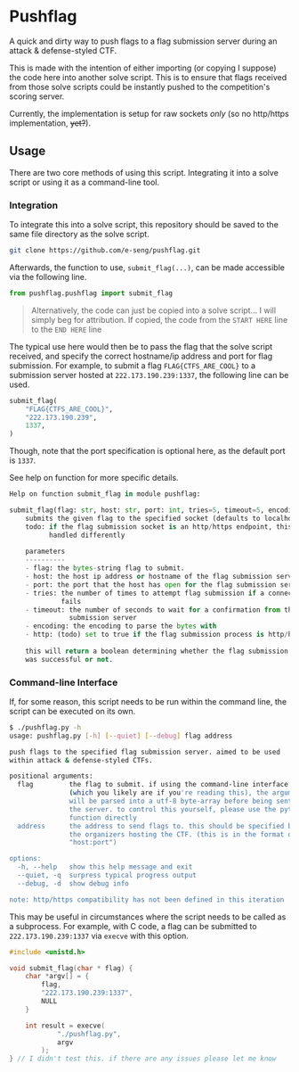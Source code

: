 # Pushflag

A quick and dirty way to push flags to a flag submission server during an attack
& defense-styled CTF.

This is made with the intention of either importing (or copying I suppose) the
code here into another solve script. This is to ensure that flags received from
those solve scripts could be instantly pushed to the competition's scoring
server.

Currently, the implementation is setup for raw sockets *only* (so no http/https
        implementation, ~~yet?~~).

## Usage

There are two core methods of using this script. Integrating it into a solve
script or using it as a command-line tool.

### Integration

To integrate this into a solve script, this repository should be saved to the
same file directory as the solve script.

```sh
git clone https://github.com/e-seng/pushflag.git
```

Afterwards, the function to use, `submit_flag(...)`, can be made accessible via
the following line.

```py
from pushflag.pushflag import submit_flag
```

> Alternatively, the code can just be copied into a solve script... I will
> simply beg for attribution. If copied, the code from the `START HERE` line to
> the `END HERE` line

The typical use here would then be to pass the flag that the solve script
received, and specify the correct hostname/ip address and port for flag
submission. For example, to submit a flag `FLAG{CTFS_ARE_COOL}` to a submission
server hosted at `222.173.190.239:1337`, the following line can be used.

```py
submit_flag(
    "FLAG{CTFS_ARE_COOL}",
    "222.173.190.239",
    1337,
)
```

Though, note that the port specification is optional here, as the default port
is `1337`.

See help on function for more specific details.

```py
Help on function submit_flag in module pushflag:

submit_flag(flag: str, host: str, port: int, tries=5, timeout=5, encoding='utf-8', http=False, debug=False, verbose=True) -> bool
    submits the given flag to the specified socket (defaults to localhost:1337).
    todo: if the flag submission socket is an http/https endpoint, this will be
          handled differently
    
    parameters
    ----------
    - flag: the bytes-string flag to submit.
    - host: the host ip address or hostname of the flag submission server.
    - port: the port that the host has open for the flag submission server.
    - tries: the number of times to attempt flag submission if a connection
             fails
    - timeout: the number of seconds to wait for a confirmation from the
               submission server
    - encoding: the encoding to parse the bytes with
    - http: (todo) set to true if the flag submission process is http/https based
    
    this will return a boolean determining whether the flag submission process
    was successful or not.
```

### Command-line Interface

If, for some reason, this script needs to be run within the command line, the
script can be executed on its own.

```sh
$ ./pushflag.py -h
usage: pushflag.py [-h] [--quiet] [--debug] flag address

push flags to the specified flag submission server. aimed to be used
within attack & defense-styled CTFs.

positional arguments:
  flag         the flag to submit. if using the command-line interface
               (which you likely are if you're reading this), the argument
               will be parsed into a utf-8 byte-array before being sent to
               the server. to control this yourself, please use the python
               function directly
  address      the address to send flags to. this should be specified by
               the organizers hosting the CTF. (this is in the format of
               "host:port")

options:
  -h, --help   show this help message and exit
  --quiet, -q  surpress typical progress output
  --debug, -d  show debug info

note: http/https compatibility has not been defined in this iteration
```

This may be useful in circumstances where the script needs to be called as a
subprocess. For example, with C code, a flag can be submitted to
`222.173.190.239:1337` via `execve` with this option.

```c
#include <unistd.h>

void submit_flag(char * flag) {
    char *argv[] = {
        flag,
        "222.173.190.239:1337",
        NULL
    }

    int result = execve(
            "./pushflag.py",
            argv
        );
} // I didn't test this. if there are any issues please let me know
```
